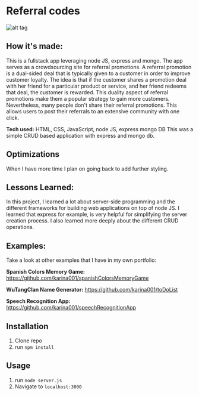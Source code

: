 # Referral codes

![alt tag](https://github.com/karina001/referralcodes/blob/master/Screen%20Shot%202018-03-16%20at%2010.42.18%20PM.png)

## How it's made:
This is a fullstack app leveraging node JS, express and mongo. The app serves as a crowdsourcing site for referral promotions. A referral promotion is a dual-sided deal that is typically given to a customer in order to improve customer loyalty. The idea is that if the customer shares a promotion deal with her friend for a particular product or service, and her friend redeems that deal, the customer is rewarded. This duality aspect of referral promotions make them a popular strategy to gain more customers. Nevertheless, many people don't share their referral promotions. This allows users to post their referrals to an extensive community with one click. 

**Tech used:** HTML, CSS, JavaScript, node JS, express mongo DB
This was a simple CRUD based application with express and mongo db.

## Optimizations
When I have more time I plan on going back to add further styling.

## Lessons Learned:
In this project, I learned a lot about server-side programming and the different frameworks for building web applications on top of node JS. I learned that express for example, is very helpful for simplifying the server creation process. I also learned more deeply about the different CRUD operations.

## Examples:
Take a look at other examples that I have in my own portfolio:

**Spanish Colors Memory Game:** https://github.com/karina001/spanishColorsMemoryGame

**WuTangClan Name Generator:** https://github.com/karina001/toDoList

**Speech Recognition App:** https://github.com/karina001/speechRecognitionApp

## Installation

1. Clone repo
2. run `npm install`

## Usage

1. run `node server.js`
2. Navigate to `localhost:3000`
